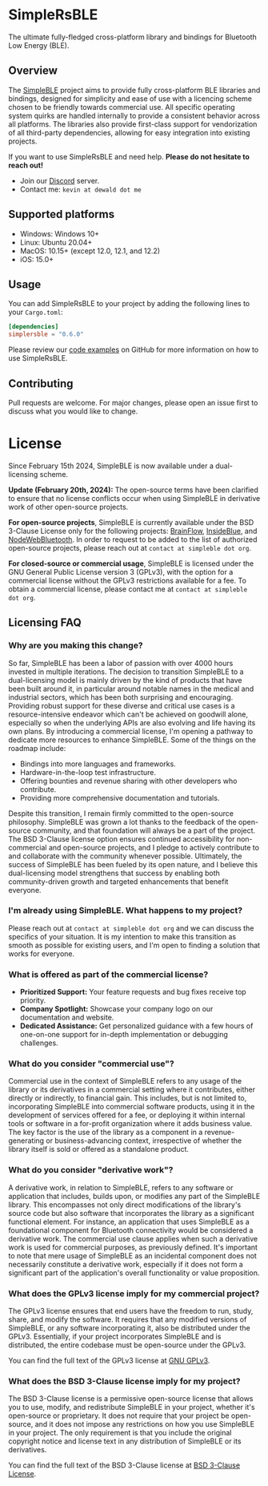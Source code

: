 # SimpleRsBLE

The ultimate fully-fledged cross-platform library and bindings for Bluetooth Low Energy (BLE).

## Overview

The [SimpleBLE](https://github.com/OpenBluetoothToolbox/SimpleBLE/) project aims to provide
fully cross-platform BLE libraries and bindings, designed for simplicity and ease of use
with a licencing scheme chosen to be friendly towards commercial use. All specific operating
system quirks are handled internally to provide a consistent behavior across all platforms.
The libraries also provide first-class support for vendorization of all third-party
dependencies, allowing for easy integration into existing projects.

If you want to use SimpleRsBLE and need help. **Please do not hesitate to reach out!**

-   Join our [Discord](https://discord.gg/N9HqNEcvP3) server.
-   Contact me: `kevin at dewald dot me`

## Supported platforms

-   Windows: Windows 10+
-   Linux: Ubuntu 20.04+
-   MacOS: 10.15+ (except 12.0, 12.1, and 12.2)
-   iOS: 15.0+

## Usage

You can add SimpleRsBLE to your project by adding the following lines to your `Cargo.toml`:

```toml
[dependencies]
simplersble = "0.6.0"
```

Please review our [code examples](https://github.com/OpenBluetoothToolbox/SimpleBLE/tree/main/examples/simplersble/src/bin)
on GitHub for more information on how to use SimpleRsBLE.

## Contributing

Pull requests are welcome. For major changes, please open an issue first to discuss
what you would like to change.

# License

Since February 15th 2024, SimpleBLE is now available under a dual-licensing scheme.

**Update (February 20th, 2024):** The open-source terms have been clarified to ensure that no license conflicts occur when using SimpleBLE in derivative work of other open-source projects.

**For open-source projects**, SimpleBLE is currently available under the BSD 3-Clause License only for the following projects: [BrainFlow](https://github.com/brainflow-dev/brainflow), [InsideBlue](https://github.com/eriklins/InsideBlue-BLE-Tool), and [NodeWebBluetooth](https://github.com/thegecko/webbluetooth). In order to request to be added to the list of authorized open-source projects, please reach out at `contact at simpleble dot org`.

**For closed-source or commercial usage**, SimpleBLE is licensed under the GNU General Public License version 3 (GPLv3), with the option for a commercial license without the GPLv3 restrictions available for a fee. To obtain a commercial license, please contact me at `contact at simpleble dot org`.

## Licensing FAQ

### Why are you making this change?

So far, SimpleBLE has been a labor of passion with over 4000 hours invested in
multiple iterations. The decision to transition SimpleBLE to a dual-licensing
model is mainly driven by the kind of products that have been built around it,
in particular around notable names in the medical and industrial sectors, which
has been both surprising and encouraging. Providing robust support for these
diverse and critical use cases is a resource-intensive endeavor which can't
be achieved on goodwill alone, especially so when the underlying APIs are also
evolving and life having its own plans. By introducing a commercial license,
I'm opening a pathway to dedicate more resources to enhance SimpleBLE. Some
of the things on the roadmap include:

- Bindings into more languages and frameworks.
- Hardware-in-the-loop test infrastructure.
- Offering bounties and revenue sharing with other developers who contribute.
- Providing more comprehensive documentation and tutorials.

Despite this transition, I remain firmly committed to the open-source
philosophy. SimpleBLE was grown a lot thanks to the feedback of the open-source
community, and that foundation will always be a part of the project. The
BSD 3-Clause license option ensures continued accessibility for non-commercial
and open-source projects, and I pledge to actively contribute to and
collaborate with the community whenever possible. Ultimately, the success of
SimpleBLE has been fueled by its open nature, and I believe this dual-licensing
model strengthens that success by enabling both community-driven growth and
targeted enhancements that benefit everyone.

### I'm already using SimpleBLE. What happens to my project?

Please reach out at `contact at simpleble dot org` and we can discuss the
specifics of your situation. It is my intention to make this transition as
smooth as possible for existing users, and I'm open to finding a solution
that works for everyone.

### What is offered as part of the commercial license?

- **Prioritized Support:** Your feature requests and bug fixes receive top priority.
- **Company Spotlight:**  Showcase your company logo on our documentation and website.
- **Dedicated Assistance:** Get personalized guidance with a few hours of one-on-one support for in-depth implementation or debugging challenges.

### What do you consider "commercial use"?

Commercial use in the context of SimpleBLE refers to any usage of the library
or its derivatives in a commercial setting where it contributes, either
directly or indirectly, to financial gain. This includes, but is not limited
to, incorporating SimpleBLE into commercial software products, using it in
the development of services offered for a fee, or deploying it within internal
tools or software in a for-profit organization where it adds business value.
The key factor is the use of the library as a component in a revenue-generating
or business-advancing context, irrespective of whether the library itself is
sold or offered as a standalone product.

### What do you consider "derivative work"?

A derivative work, in relation to SimpleBLE, refers to any software or application
that includes, builds upon, or modifies any part of the SimpleBLE library. This
encompasses not only direct modifications of the library's source code but also
software that incorporates the library as a significant functional element. For
instance, an application that uses SimpleBLE as a foundational component for
Bluetooth connectivity would be considered a derivative work. The commercial
use clause applies when such a derivative work is used for commercial purposes, as previously defined. It's important to note that mere usage of SimpleBLE as an incidental component does not necessarily constitute a derivative work, especially if it does not form a significant part of the application's overall functionality or value proposition.

### What does the GPLv3 license imply for my commercial project?

The GPLv3 license ensures that end users have the freedom to run, study, share, and modify the software. It requires that any modified versions of SimpleBLE, or any software incorporating it, also be distributed under the GPLv3. Essentially, if your project incorporates SimpleBLE and is distributed, the entire codebase must be open-source under the GPLv3.

You can find the full text of the GPLv3 license at [GNU GPLv3](https://www.gnu.org/licenses/gpl-3.0.html).

### What does the BSD 3-Clause license imply for my project?

The BSD 3-Clause license is a permissive open-source license that allows you to use, modify, and redistribute SimpleBLE in your project, whether it's open-source or proprietary. It does not require that your project be open-source, and it does not impose any restrictions on how you use SimpleBLE in your project. The only requirement is that you include the original copyright notice and license text in any distribution of SimpleBLE or its derivatives.

You can find the full text of the BSD 3-Clause license at [BSD 3-Clause License](https://opensource.org/licenses/BSD-3-Clause).

